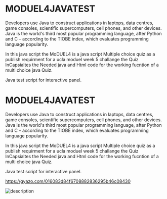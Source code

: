 # MODUEL4JAVATEST
Developers use Java to construct applications in laptops, data centres, game consoles, scientific supercomputers, cell phones, and other devices. Java is the world's third most popular programming language, after Python and C – according to the TIOBE index, which evaluates programming language popularity.

In this java script the MoDUEL4 is a java script Multiple choice quiz as a publish requirment for a ucla moduel week 5 challange the Quiz InCapsialtes the Needed java and Html code for the working fucntion of a multi choice java Quiz. 

Java test script for interactive panel.


# MODUEL4JAVATEST
Developers use Java to construct applications in laptops, data centres, game consoles, scientific supercomputers, cell phones, and other devices. Java is the world's third most popular programming language, after Python and C – according to the TIOBE index, which evaluates programming language popularity.

In this java script the MoDUEL4 is a java script Multiple choice quiz as a publish requirment for a ucla moduel week 5 challange the Quiz InCapsialtes the Needed java and Html code for the working fucntion of a multi choice java Quiz. 

Java test script for interactive panel.

https://gyazo.com/016083d84f6708882836295b46c08430

![description](./assets/images/52b8a934fa3917e0c4fc4c5a0bcef1f7-1.jpg)
